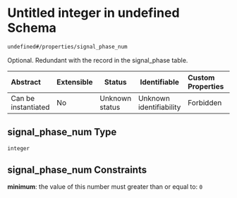 # Untitled integer in undefined Schema

```txt
undefined#/properties/signal_phase_num
```

Optional. Redundant with the record in the signal_phase table.


| Abstract            | Extensible | Status         | Identifiable            | Custom Properties | Additional Properties | Access Restrictions | Defined In                                                                                            |
| :------------------ | ---------- | -------------- | ----------------------- | :---------------- | --------------------- | ------------------- | ----------------------------------------------------------------------------------------------------- |
| Can be instantiated | No         | Unknown status | Unknown identifiability | Forbidden         | Allowed               | none                | [signal_timing_phase.schema.json\*](../../out/signal_timing_phase.schema.json "open original schema") |

## signal_phase_num Type

`integer`

## signal_phase_num Constraints

**minimum**: the value of this number must greater than or equal to: `0`
